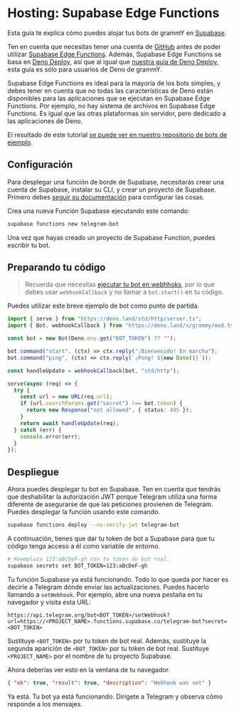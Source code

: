 # Hosting: Supabase Edge Functions

<Tag type="deno"/>

Esta guía te explica cómo puedes alojar tus bots de grammY en [Supabase](https://supabase.com/).

Ten en cuenta que necesitas tener una cuenta de [GitHub](https://github.com) antes de poder utilizar [Supabase Edge Functions](https://supabase.com/docs/guides/functions).
Además, Supabase Edge Functions se basa en [Deno Deploy](https://deno.com/deploy), así que al igual que [nuestra guía de Deno Deploy](./deno-deploy.md), esta guía es sólo para usuarios de Deno de grammY.

Supabase Edge Functions es ideal para la mayoría de los bots simples, y debes tener en cuenta que no todas las características de Deno están disponibles para las aplicaciones que se ejecutan en Supabase Edge Functions.
Por ejemplo, no hay sistema de archivos en Supabase Edge Functions.
Es igual que las otras plataformas sin servidor, pero dedicado a las aplicaciones de Deno.

El resultado de este tutorial [se puede ver en nuestro repositorio de bots de ejemplo](https://github.com/grammyjs/examples/tree/main/supabase-edge-functions).

## Configuración

Para desplegar una función de borde de Supabase, necesitarás crear una cuenta de Supabase, instalar su CLI, y crear un proyecto de Supabase.
Primero debes [seguir su documentación](https://supabase.com/docs/guides/functions#prerequisites) para configurar las cosas.

Crea una nueva Función Supabase ejecutando este comando:

```sh
supabase functions new telegram-bot
```

Una vez que hayas creado un proyecto de Supabase Function, puedes escribir tu bot.

## Preparando tu código

> Recuerda que necesitas [ejecutar tu bot en webhhoks](../guide/deployment-types.md#cómo-usar-webhooks), por lo que debes usar `webhookCallback` y no llamar a `bot.start()` en tu código.

Puedes utilizar este breve ejemplo de bot como punto de partida.

```ts
import { serve } from "https://deno.land/std/http/server.ts";
import { Bot, webhookCallback } from "https://deno.land/x/grammy/mod.ts";

const bot = new Bot(Deno.env.get("BOT_TOKEN") ?? "");

bot.command("start", (ctx) => ctx.reply("¡Bienvenido! En marcha");
bot.command("ping", (ctx) => ctx.reply(`¡Pong! ${new Date()}`));

const handleUpdate = webhookCallback(bot, "std/http");

serve(async (req) => {
  try {
    const url = new URL(req.url);
    if (url.searchParams.get("secret") !== bot.token) {
      return new Response("not allowed", { status: 405 });
    }
    return await handleUpdate(req);
  } catch (err) {
    console.error(err);
  }
});
```

## Despliegue

Ahora puedes desplegar tu bot en Supabase.
Ten en cuenta que tendrás que deshabilitar la autorización JWT porque Telegram utiliza una forma diferente de asegurarse de que las peticiones provienen de Telegram.
Puedes desplegar la función usando este comando.

```sh
supabase functions deploy --no-verify-jwt telegram-bot
```

A continuación, tienes que dar tu token de bot a Supabase para que tu código tenga acceso a él como variable de entorno.

```sh
# Reemplaza 123:aBcDeF-gh con tu token de bot real.
supabase secrets set BOT_TOKEN=123:aBcDeF-gh
```

Tu función Supabase ya está funcionando.
Todo lo que queda por hacer es decirle a Telegram dónde enviar las actualizaciones.
Puedes hacerlo llamando a `setWebhook`.
Por ejemplo, abre una nueva pestaña en tu navegador y visita esta URL:

```plaintext
https://api.telegram.org/bot<BOT_TOKEN>/setWebhook?url=https://<PROJECT_NAME>.functions.supabase.co/telegram-bot?secret=<BOT_TOKEN>
```

Sustituye `<BOT_TOKEN>` por tu token de bot real.
Además, sustituye la segunda aparición de `<BOT_TOKEN>` por tu token de bot real.
Sustituye `<PROJECT_NAME>` por el nombre de tu proyecto Supabase.

Ahora deberías ver esto en la ventana de tu navegador.

```json
{ "ok": true, "result": true, "description": "Webhook was set" }
```

Ya está.
Tu bot ya está funcionando.
Dirígete a Telegram y observa cómo responde a los mensajes.
